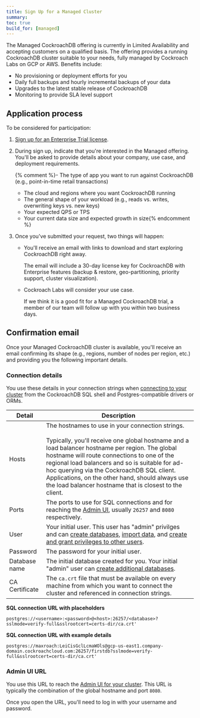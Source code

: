 ```yaml
---
title: Sign Up for a Managed Cluster
summary:
toc: true
build_for: [managed]
---
```


The Managed CockroachDB offering is currently in Limited Availability and accepting customers on a qualified basis. The offering provides a running CockroachDB cluster suitable to your needs, fully managed by Cockroach Labs on GCP or AWS. Benefits include:

- No provisioning or deployment efforts for you
- Daily full backups and hourly incremental backups of your data
- Upgrades to the latest stable release of CockroachDB
- Monitoring to provide SLA level support

## Application process

To be considered for participation:

1. [Sign up for an Enterprise Trial license](https://www.cockroachlabs.com/pricing/start-trial/).

2. During sign up, indicate that you're interested in the Managed offering. You'll be asked to provide details about your company, use case, and deployment requirements.

    {% comment %}- The type of app you want to run against CockroachDB (e.g., point-in-time retail transactions)
    - The cloud and regions where you want CockroachDB running
    - The general shape of your workload (e.g., reads vs. writes, overwriting keys vs. new keys)
    - Your expected QPS or TPS
    - Your current data size and expected growth in size{% endcomment %}

3. Once you've submitted your request, two things will happen:
    - You'll receive an email with links to download and start exploring CockroachDB right away.

        The email will include a 30-day license key for CockroachDB with Enterprise features (backup & restore, geo-partitioning, priority support, cluster visualization).
    - Cockroach Labs will consider your use case.

        If we think it is a good fit for a Managed CockroachDB trial, a member of our team will follow up with you within two business days.

## Confirmation email

Once your Managed CockroachDB cluster is available, you'll receive an email confirming its shape (e.g., regions, number of nodes per region, etc.) and providing you the following important details.

### Connection details

You use these details in your connection strings when [connecting to your cluster](managed-connect-to-your-cluster.html) from the CockroachDB SQL shell and Postgres-compatible drivers or ORMs.

Detail | Description
-------|------------
Hosts | The hostnames to use in your connection strings.<br><br>Typically, you'll receive one global hostname and a load balancer hostname per region. The global hostname will route connections to one of the regional load balancers and so is suitable for ad-hoc querying via the CockroachDB SQL client. Applications, on the other hand, should always use the load balancer hostname that is closest to the client.
Ports | The ports to use for SQL connections and for reaching the [Admin UI](managed-use-the-admin-ui.html), usually `26257` and `8080` respectively.
User | Your initial user. This user has "admin" privilges and can [create databases](learn-cockroachdb-sql.html#create-a-database), [import data](migration-overview.html), and [create and grant privileges to other users](managed-user-management.html).   
Password | The password for your initial user.
Database name | The initial database created for you. Your initial "admin" user can [create additional databases](learn-cockroachdb-sql.html#create-a-database).
CA Certificate | The `ca.crt` file that must be available on every machine from which you want to connect the cluster and referenced in connection strings.

**SQL connection URL with placeholders**

~~~
postgres://<username>:<password>@<host>:26257/<database>?sslmode=verify-full&sslrootcert=certs-dir/ca.crt'
~~~

**SQL connection URL with example details**

~~~
postgres://maxroach:LeiCisGclLcmaWOls@gcp-us-east1.company-domain.cockroachcloud.com:26257/firstdb?sslmode=verify-full&sslrootcert=certs-dir/ca.crt'
~~~

### Admin UI URL

You use this URL to reach the [Admin UI for your cluster](managed-use-the-admin-ui.html). This URL is typically the combination of the global hostname and port `8080`.

Once you open the URL, you'll need to log in with your username and password.
